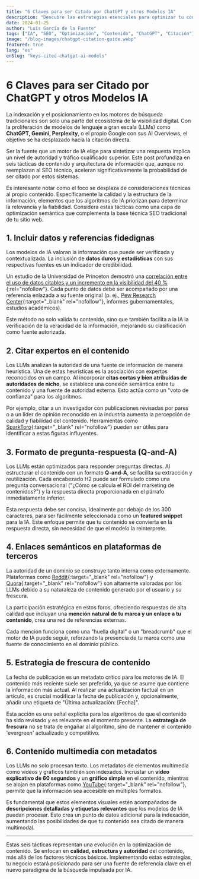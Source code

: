 ```yaml
---
title: "6 Claves para ser Citado por ChatGPT y otros Modelos IA"
description: "Descubre las estrategias esenciales para optimizar tu contenido y aumentar las probabilidades de ser citado por ChatGPT, Gemini, Perplexity y otros modelos de inteligencia artificial."
date: 2024-01-25
author: "Luis García de la Fuente"
tags: ["IA", "SEO", "Optimización", "Contenido", "ChatGPT", "Citación"]
image: "/blog-images/chatgpt-citation-guide.webp"
featured: true
lang: "es"
enSlug: "keys-cited-chatgpt-ai-models"
---
```


# 6 Claves para ser Citado por ChatGPT y otros Modelos IA

La indexación y el posicionamiento en los motores de búsqueda tradicionales son solo una parte del ecosistema de la visibilidad digital. Con la proliferación de modelos de lenguaje a gran escala (LLMs) como **ChatGPT, Gemini, Perplexity**, o el propio Google con sus AI Overviews, el objetivo se ha desplazado hacia la citación directa.

Ser la fuente que un motor de IA elige para sintetizar una respuesta implica un nivel de autoridad y tráfico cualificado superior. Este post profundiza en seis tácticas de contenido y arquitectura de información que, aunque no reemplazan al SEO técnico, aceleran significativamente la probabilidad de ser citado por estos sistemas.

Es interesante notar como el foco se desplaza de consideraciones técnicas al propio contenido. Específicamente la calidad y la estructura de la información, elementos que los algoritmos de IA priorizan para determinar la relevancia y la fiabilidad. Considera estas tácticas como una capa de optimización semántica que complementa la base técnica SEO tradicional de tu sitio web.

## 1. Incluir datos y referencias fidedignas

Los modelos de IA valoran la información que puede ser verificada y contextualizada. La inclusión de **datos duros y estadísticas** con sus respectivas fuentes es un indicador de credibilidad.

Un estudio de la Universidad de Princeton demostró una [correlación entre el uso de datos citables y un incremento en la visibilidad del 40 %](https://collaborate.princeton.edu/en/publications/geo-generative-engine-optimization){:rel="nofollow"}. Cada punto de datos debe ser acompañado por una referencia enlazada a su fuente original (p. ej., [Pew Research Center](https://www.pewresearch.org/){:target="_blank" rel="nofollow"}, informes gubernamentales, estudios académicos).

Este método no solo valida tu contenido, sino que también facilita a la IA la verificación de la veracidad de la información, mejorando su clasificación como fuente autorizada.

## 2. Citar expertos en el contenido

Los LLMs analizan la autoridad de una fuente de información de manera heurística. Una de estas heurísticas es la asociación con expertos reconocidos en un campo. Al incorporar **citas cortas y bien atribuidas de autoridades de nicho**, se establece una conexión semántica entre tu contenido y una fuente de autoridad externa. Esto actúa como un "voto de confianza" para los algoritmos.

Por ejemplo, citar a un investigador con publicaciones revisadas por pares o a un líder de opinión reconocido en la industria aumenta la percepción de calidad y fiabilidad del contenido. Herramientas como [SparkToro](https://sparktoro.com/){:target="_blank" rel="nofollow"} pueden ser útiles para identificar a estas figuras influyentes.

## 3. Formato de pregunta-respuesta (Q-and-A)

Los LLMs están optimizados para responder preguntas directas. Al estructurar el contenido con un formato **Q-and-A**, se facilita su extracción y reutilización. Cada encabezado H2 puede ser formulado como una pregunta conversacional ("¿Cómo se calcula el ROI del marketing de contenidos?") y la respuesta directa proporcionada en el párrafo inmediatamente inferior.

Esta respuesta debe ser concisa, idealmente por debajo de los 300 caracteres, para ser fácilmente seleccionada como un **featured snippet** para la IA. Este enfoque permite que tu contenido se convierta en la respuesta directa, sin necesidad de que el modelo la reinterprete.

## 4. Enlaces semánticos en plataformas de terceros

La autoridad de un dominio se construye tanto interna como externamente. Plataformas como [Reddit](https://www.reddit.com/){:target="_blank" rel="nofollow"} y [Quora](https://www.quora.com/){:target="_blank" rel="nofollow"} son altamente valoradas por los LLMs debido a su naturaleza de contenido generado por el usuario y su frescura.

La participación estratégica en estos foros, ofreciendo respuestas de alta calidad que incluyan una **mención natural de tu marca y un enlace a tu contenido**, crea una red de referencias externas.

Cada mención funciona como una "huella digital" o un "breadcrumb" que el motor de IA puede seguir, reforzando la presencia de tu marca como una fuente de conocimiento en el dominio público.

## 5. Estrategia de frescura de contenido

La fecha de publicación es un metadato crítico para los motores de IA. El contenido más reciente suele ser preferido, ya que se asume que contiene la información más actual. Al realizar una actualización factual en un artículo, es crucial modificar la fecha de publicación y, opcionalmente, añadir una etiqueta de "Última actualización: [Fecha]".

Esta acción es una señal explícita para los algoritmos de que el contenido ha sido revisado y es relevante en el momento presente. La **estrategia de frescura** no se trata de engañar al algoritmo, sino de mantener el contenido 'evergreen' actualizado y competitivo.

## 6. Contenido multimedia con metadatos

Los LLMs no solo procesan texto. Los metadatos de elementos multimedia como vídeos y gráficos también son indexados. Incrustar un **vídeo explicativo de 60 segundos** y un **gráfico simple** en el contenido, mientras se alojan en plataformas como [YouTube](https://www.youtube.com/){:target="_blank" rel="nofollow"}, permite que la información sea accesible en múltiples formatos.

Es fundamental que estos elementos visuales estén acompañados de **descripciones detalladas y etiquetas relevantes** que los modelos de IA puedan procesar. Esto crea un punto de datos adicional para la indexación, aumentando las posibilidades de que tu contenido sea citado de manera multimodal.

---

Estas seis tácticas representan una evolución en la optimización de contenido. Se enfocan en **calidad, estructura y autoridad** del contenido, más allá de los factores técnicos básicos. Implementando estas estrategias, tu negocio estará posicionado para ser una fuente de referencia clave en el nuevo paradigma de la búsqueda impulsada por IA.

